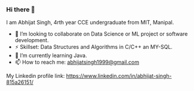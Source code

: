 ### Hi there 👋

<!--
**abhiisinghh7/abhiisinghh7** is a ✨ _special_ ✨ repository because its `README.md` (this file) appears on your GitHub profile.

Here are some ideas to get you started:

- 🔭 I’m currently working on ...

- 🤔 I’m looking for help with ...
- 💬 Ask me about ...

- 😄 Pronouns: ...
- ⚡ Fun fact: ...
-->
I am Abhijat Singh, 4rth year CCE undergraduate from MIT, Manipal.

- 👯 I’m looking to collaborate on Data Science or ML project or software development.
- ⚡ Skillset: Data Structures and Algorithms in C/C++ an MY-SQL.
- 🌱 I’m currently learning Java.
- 📫 How to reach me: abhijatsingh1999@gmail.com

My Linkedin profile link: https://www.linkedin.com/in/abhijat-singh-815a26151/
